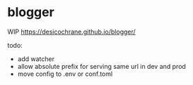 # blogger

WIP https://desicochrane.github.io/blogger/

todo:

- add watcher
- allow absolute prefix for serving same url in dev and prod
- move config to .env or conf.toml
